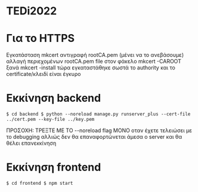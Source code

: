 # TEDi2022

# Για το HTTPS
Εγκατάσταση mkcert
αντιγραφή rootCA.pem (μένει να το ανεβάσουμε)
αλλαγή περιεχομένων rootCA.pem file στον φάκελο mkcert -CAROOT
ξανά mkcert -install
τώρα εγκαταστάθηκε σωστά το authority και το certificate/κλειδί είναι έγκυρο

# Εκκίνηση backend
`$ cd backend
$ python --noreload manage.py runserver_plus --cert-file ../cert.pem --key-file ../key.pem`

ΠΡΟΣΟΧΗ: ΤΡΕΞΤΕ ΜΕ ΤΟ --noreload flag ΜΟΝΟ οταν έχετε τελειώσει με το debugging
αλλιώς δεν θα επαναφορτώνεται άμεσα ο server και θα θέλει επανεκκίνηση

# Εκκίνηση frontend
`$ cd frontend
$ npm start`
